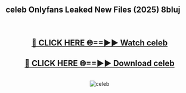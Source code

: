 <h2>celeb Onlyfans Leaked New Files (2025) 8bluj</h2>
<br>
<div align="center">
<h2><a href="https://mediafiles.top/celeb&ref=git" rel="nofollow">🔴 CLICK HERE 🌐==►► Watch celeb</a></h2>
<h2><a href="https://mediafiles.top/celeb&ref=git" rel="nofollow">🔴 CLICK HERE 🌐==►► Download celeb</a></h2>
<br>
<a href="https://mediafiles.top/celeb&ref=git" rel="nofollow" data-target="animated-image.originalLink"><img src="https://i.ibb.co.com/xMMVF88/686577567.gif" alt="celeb" style="max-width: 100%; display: inline-block;" data-target="animated-image.originalImage"></a>
</div>
<br>
<br>